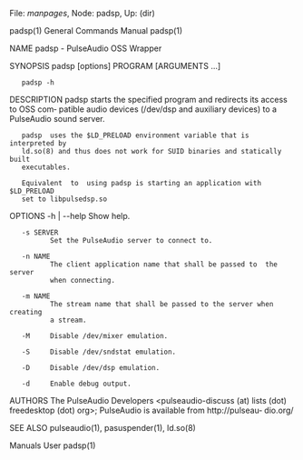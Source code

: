 File: *manpages*,  Node: padsp,  Up: (dir)

padsp(1)                    General Commands Manual                   padsp(1)



NAME
       padsp - PulseAudio OSS Wrapper

SYNOPSIS
       padsp [options] PROGRAM [ARGUMENTS ...]

       padsp -h

DESCRIPTION
       padsp starts the specified program and redirects its access to OSS com‐
       patible audio devices (/dev/dsp and auxiliary devices) to a  PulseAudio
       sound server.

       padsp  uses the $LD_PRELOAD environment variable that is interpreted by
       ld.so(8) and thus does not work for SUID binaries and statically  built
       executables.

       Equivalent  to  using padsp is starting an application with $LD_PRELOAD
       set to libpulsedsp.so

OPTIONS
       -h | --help
              Show help.

       -s SERVER
              Set the PulseAudio server to connect to.

       -n NAME
              The client application name that shall be passed to  the  server
              when connecting.

       -m NAME
              The stream name that shall be passed to the server when creating
              a stream.

       -M     Disable /dev/mixer emulation.

       -S     Disable /dev/sndstat emulation.

       -D     Disable /dev/dsp emulation.

       -d     Enable debug output.

AUTHORS
       The  PulseAudio  Developers  <pulseaudio-discuss   (at)   lists   (dot)
       freedesktop  (dot)  org>;  PulseAudio is available from http://pulseau‐
       dio.org/

SEE ALSO
       pulseaudio(1), pasuspender(1), ld.so(8)



Manuals                              User                             padsp(1)
